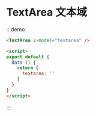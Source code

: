 # TextArea 文本域

:::demo
```html
<TextArea v-model="textarea" />

<script>
export default {
  data () {
    return {
      textarea: ''
    }
  }
}
</script>
```
:::